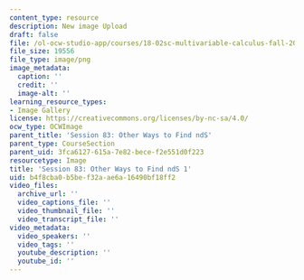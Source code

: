 ```yaml
---
content_type: resource
description: New image Upload
draft: false
file: /ol-ocw-studio-app/courses/18-02sc-multivariable-calculus-fall-2010/b4f8cba0b5bef32aae6a16490bf18ff2_MIT18_02SC_L28Brds_7.png
file_size: 19556
file_type: image/png
image_metadata:
  caption: ''
  credit: ''
  image-alt: ''
learning_resource_types:
- Image Gallery
license: https://creativecommons.org/licenses/by-nc-sa/4.0/
ocw_type: OCWImage
parent_title: 'Session 83: Other Ways to Find ndS'
parent_type: CourseSection
parent_uid: 3fca6127-615a-7e82-bece-f2e551d0f223
resourcetype: Image
title: 'Session 83: Other Ways to Find ndS 1'
uid: b4f8cba0-b5be-f32a-ae6a-16490bf18ff2
video_files:
  archive_url: ''
  video_captions_file: ''
  video_thumbnail_file: ''
  video_transcript_file: ''
video_metadata:
  video_speakers: ''
  video_tags: ''
  youtube_description: ''
  youtube_id: ''
---
```

